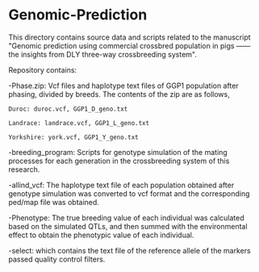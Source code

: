 # Genomic-Prediction
This directory contains source data and scripts related to the manuscript "Genomic prediction using commercial crossbred population in pigs —— the insights from DLY three-way crossbreeding system".

Repository contains:

-Phase.zip: Vcf files and haplotype text files of GGP1 population after phasing, divided by breeds. The contents of the zip are as follows,

    Duroc: duroc.vcf, GGP1_D_geno.txt
    
    Landrace: landrace.vcf, GGP1_L_geno.txt
    
    Yorkshire: york.vcf, GGP1_Y_geno.txt
    
-breeding_program: Scripts for genotype simulation of the mating processes for each generation in the crossbreeding system of this research.

-allind_vcf: The haplotype text file of each population obtained after genotype simulation was converted to vcf format and the corresponding ped/map file was obtained.

-Phenotype: The true breeding value of each individual was calculated based on the simulated QTLs, and then summed with the environmental effect to obtain the phenotypic value of each individual.

-select: which contains the text file of the reference allele of the markers passed quality control filters.
